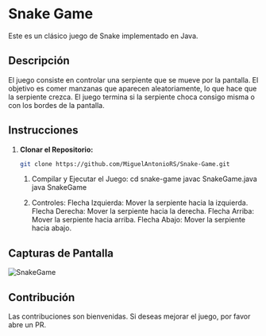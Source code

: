 # Snake Game

Este es un clásico juego de Snake implementado en Java.

## Descripción

El juego consiste en controlar una serpiente que se mueve por la pantalla. El objetivo es comer manzanas que aparecen aleatoriamente, lo que hace que la serpiente crezca. El juego termina si la serpiente choca consigo misma o con los bordes de la pantalla.

## Instrucciones

1. **Clonar el Repositorio:**
   ```bash
   git clone https://github.com/MiguelAntonioRS/Snake-Game.git
   ```
   1. Compilar y Ejecutar el Juego: 
    cd snake-game
    javac SnakeGame.java
    java SnakeGame

    2. Controles:
        Flecha Izquierda: Mover la serpiente hacia la izquierda.
        Flecha Derecha: Mover la serpiente hacia la derecha.
        Flecha Arriba: Mover la serpiente hacia arriba.
        Flecha Abajo: Mover la serpiente hacia abajo.

## Capturas de Pantalla

![SnakeGame](https://github.com/MiguelAntonioRS/Snake-Game/assets/159189630/e2566259-f7da-428d-b153-b5c752031ae6)


## Contribución
Las contribuciones son bienvenidas. Si deseas mejorar el juego, por favor abre un PR.
